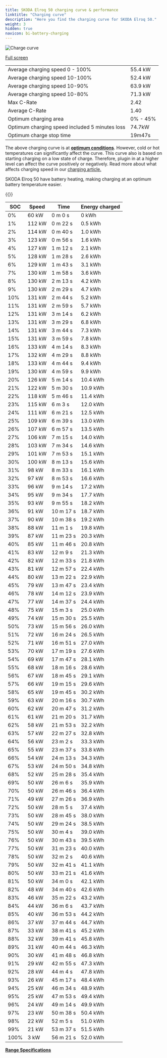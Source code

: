 ```yaml
---
title: SKODA Elroq 50 charging curve & performance
linktitle: "Charging curve"
description: "Here you find the charging curve for SKODA Elroq 50."
weight: 3
hidden: true
navicon: bi-battery-charging
---
```

<!-- markdownlint-disable MD033 -->
<img src="/images/models/skoda/elroq/elroq_50/chargingcurve.svg" alt="Charge curve" class="img-fluid">

[Full screen](/images/models/skoda/elroq/elroq_50/chargingcurve.svg)


<table class="table table-striped border">
<tbody>
<tr>
<td>Average charging speed 0 - 100%</td><td>55.4 kW</td>
</tr>
<tr>
<td>Average charging speed 10-100%</td><td>52.4 kW</td>
</tr>
<tr>
<td>Average charging speed 10-90%</td><td>63.9 kW</td>
</tr>
<tr>
<td>Average charging speed 10-80%</td><td>71.3 kW</td>
</tr>
<tr>
<td>Max C-Rate</td><td>2.42</td>
</tr>
<tr>
<td>Average C-Rate</td><td>1.40</td>
</tr>
<tr>
<td>Optimum charging area</td><td>0% - 45%</td>
</tr>
<tr>
<td>Optimum charging speed included 5 minutes loss</td><td>74.7kW</td>
</tr>
<tr>
<td>Optimum charge stop time</td><td>19m47s</td>
</tr>
</tbody>
</table>


The above charging curve is at **[optimum conditions](../../../../../technology/battery/charging/#temperature)**. However, cold or hot temperatures can significantly affect the curve. This curve also is based on starting charging on a low state of charge. Therefore, plugin in at a higher level can affect the curve positively or negatively. Read more about what affects charging speed in our [charging article.](../../../../../technology/battery/charging/)


SKODA Elroq 50 have battery heating, making charging at an optimum battery temperature easier.


{{<evkxdisplayaddarticle />}}
<table class="table table-striped border">
<thead>
<tr><th>SOC</th><th>Speed</th><th>Time</th><th>Energy charged</th></tr>
</thead>
<tbody>
<tr>
<td>0%</td><td>60 kW</td><td> 0 m 0 s </td><td>0 kWh </td>
</tr>
<tr>
<td>1%</td><td>112 kW</td><td> 0 m 22 s </td><td>0.5 kWh </td>
</tr>
<tr>
<td>2%</td><td>114 kW</td><td> 0 m 40 s </td><td>1.0 kWh </td>
</tr>
<tr>
<td>3%</td><td>123 kW</td><td> 0 m 56 s </td><td>1.6 kWh </td>
</tr>
<tr>
<td>4%</td><td>127 kW</td><td> 1 m 12 s </td><td>2.1 kWh </td>
</tr>
<tr>
<td>5%</td><td>128 kW</td><td> 1 m 28 s </td><td>2.6 kWh </td>
</tr>
<tr>
<td>6%</td><td>129 kW</td><td> 1 m 43 s </td><td>3.1 kWh </td>
</tr>
<tr>
<td>7%</td><td>130 kW</td><td> 1 m 58 s </td><td>3.6 kWh </td>
</tr>
<tr>
<td>8%</td><td>130 kW</td><td> 2 m 13 s </td><td>4.2 kWh </td>
</tr>
<tr>
<td>9%</td><td>130 kW</td><td> 2 m 29 s </td><td>4.7 kWh </td>
</tr>
<tr>
<td>10%</td><td>131 kW</td><td> 2 m 44 s </td><td>5.2 kWh </td>
</tr>
<tr>
<td>11%</td><td>131 kW</td><td> 2 m 59 s </td><td>5.7 kWh </td>
</tr>
<tr>
<td>12%</td><td>131 kW</td><td> 3 m 14 s </td><td>6.2 kWh </td>
</tr>
<tr>
<td>13%</td><td>131 kW</td><td> 3 m 29 s </td><td>6.8 kWh </td>
</tr>
<tr>
<td>14%</td><td>131 kW</td><td> 3 m 44 s </td><td>7.3 kWh </td>
</tr>
<tr>
<td>15%</td><td>131 kW</td><td> 3 m 59 s </td><td>7.8 kWh </td>
</tr>
<tr>
<td>16%</td><td>133 kW</td><td> 4 m 14 s </td><td>8.3 kWh </td>
</tr>
<tr>
<td>17%</td><td>132 kW</td><td> 4 m 29 s </td><td>8.8 kWh </td>
</tr>
<tr>
<td>18%</td><td>133 kW</td><td> 4 m 44 s </td><td>9.4 kWh </td>
</tr>
<tr>
<td>19%</td><td>130 kW</td><td> 4 m 59 s </td><td>9.9 kWh </td>
</tr>
<tr>
<td>20%</td><td>126 kW</td><td> 5 m 14 s </td><td>10.4 kWh </td>
</tr>
<tr>
<td>21%</td><td>122 kW</td><td> 5 m 30 s </td><td>10.9 kWh </td>
</tr>
<tr>
<td>22%</td><td>118 kW</td><td> 5 m 46 s </td><td>11.4 kWh </td>
</tr>
<tr>
<td>23%</td><td>115 kW</td><td> 6 m 3 s </td><td>12.0 kWh </td>
</tr>
<tr>
<td>24%</td><td>111 kW</td><td> 6 m 21 s </td><td>12.5 kWh </td>
</tr>
<tr>
<td>25%</td><td>109 kW</td><td> 6 m 39 s </td><td>13.0 kWh </td>
</tr>
<tr>
<td>26%</td><td>107 kW</td><td> 6 m 57 s </td><td>13.5 kWh </td>
</tr>
<tr>
<td>27%</td><td>106 kW</td><td> 7 m 15 s </td><td>14.0 kWh </td>
</tr>
<tr>
<td>28%</td><td>103 kW</td><td> 7 m 34 s </td><td>14.6 kWh </td>
</tr>
<tr>
<td>29%</td><td>101 kW</td><td> 7 m 53 s </td><td>15.1 kWh </td>
</tr>
<tr>
<td>30%</td><td>100 kW</td><td> 8 m 13 s </td><td>15.6 kWh </td>
</tr>
<tr>
<td>31%</td><td>98 kW</td><td> 8 m 33 s </td><td>16.1 kWh </td>
</tr>
<tr>
<td>32%</td><td>97 kW</td><td> 8 m 53 s </td><td>16.6 kWh </td>
</tr>
<tr>
<td>33%</td><td>96 kW</td><td> 9 m 14 s </td><td>17.2 kWh </td>
</tr>
<tr>
<td>34%</td><td>95 kW</td><td> 9 m 34 s </td><td>17.7 kWh </td>
</tr>
<tr>
<td>35%</td><td>93 kW</td><td> 9 m 55 s </td><td>18.2 kWh </td>
</tr>
<tr>
<td>36%</td><td>91 kW</td><td> 10 m 17 s </td><td>18.7 kWh </td>
</tr>
<tr>
<td>37%</td><td>90 kW</td><td> 10 m 38 s </td><td>19.2 kWh </td>
</tr>
<tr>
<td>38%</td><td>88 kW</td><td> 11 m 1 s </td><td>19.8 kWh </td>
</tr>
<tr>
<td>39%</td><td>87 kW</td><td> 11 m 23 s </td><td>20.3 kWh </td>
</tr>
<tr>
<td>40%</td><td>85 kW</td><td> 11 m 46 s </td><td>20.8 kWh </td>
</tr>
<tr>
<td>41%</td><td>83 kW</td><td> 12 m 9 s </td><td>21.3 kWh </td>
</tr>
<tr>
<td>42%</td><td>82 kW</td><td> 12 m 33 s </td><td>21.8 kWh </td>
</tr>
<tr>
<td>43%</td><td>81 kW</td><td> 12 m 57 s </td><td>22.4 kWh </td>
</tr>
<tr>
<td>44%</td><td>80 kW</td><td> 13 m 22 s </td><td>22.9 kWh </td>
</tr>
<tr>
<td>45%</td><td>79 kW</td><td> 13 m 47 s </td><td>23.4 kWh </td>
</tr>
<tr>
<td>46%</td><td>78 kW</td><td> 14 m 12 s </td><td>23.9 kWh </td>
</tr>
<tr>
<td>47%</td><td>77 kW</td><td> 14 m 37 s </td><td>24.4 kWh </td>
</tr>
<tr>
<td>48%</td><td>75 kW</td><td> 15 m 3 s </td><td>25.0 kWh </td>
</tr>
<tr>
<td>49%</td><td>74 kW</td><td> 15 m 30 s </td><td>25.5 kWh </td>
</tr>
<tr>
<td>50%</td><td>73 kW</td><td> 15 m 56 s </td><td>26.0 kWh </td>
</tr>
<tr>
<td>51%</td><td>72 kW</td><td> 16 m 24 s </td><td>26.5 kWh </td>
</tr>
<tr>
<td>52%</td><td>71 kW</td><td> 16 m 51 s </td><td>27.0 kWh </td>
</tr>
<tr>
<td>53%</td><td>70 kW</td><td> 17 m 19 s </td><td>27.6 kWh </td>
</tr>
<tr>
<td>54%</td><td>69 kW</td><td> 17 m 47 s </td><td>28.1 kWh </td>
</tr>
<tr>
<td>55%</td><td>68 kW</td><td> 18 m 16 s </td><td>28.6 kWh </td>
</tr>
<tr>
<td>56%</td><td>67 kW</td><td> 18 m 45 s </td><td>29.1 kWh </td>
</tr>
<tr>
<td>57%</td><td>66 kW</td><td> 19 m 15 s </td><td>29.6 kWh </td>
</tr>
<tr>
<td>58%</td><td>65 kW</td><td> 19 m 45 s </td><td>30.2 kWh </td>
</tr>
<tr>
<td>59%</td><td>63 kW</td><td> 20 m 16 s </td><td>30.7 kWh </td>
</tr>
<tr>
<td>60%</td><td>62 kW</td><td> 20 m 47 s </td><td>31.2 kWh </td>
</tr>
<tr>
<td>61%</td><td>61 kW</td><td> 21 m 20 s </td><td>31.7 kWh </td>
</tr>
<tr>
<td>62%</td><td>58 kW</td><td> 21 m 53 s </td><td>32.2 kWh </td>
</tr>
<tr>
<td>63%</td><td>57 kW</td><td> 22 m 27 s </td><td>32.8 kWh </td>
</tr>
<tr>
<td>64%</td><td>56 kW</td><td> 23 m 2 s </td><td>33.3 kWh </td>
</tr>
<tr>
<td>65%</td><td>55 kW</td><td> 23 m 37 s </td><td>33.8 kWh </td>
</tr>
<tr>
<td>66%</td><td>54 kW</td><td> 24 m 13 s </td><td>34.3 kWh </td>
</tr>
<tr>
<td>67%</td><td>53 kW</td><td> 24 m 50 s </td><td>34.8 kWh </td>
</tr>
<tr>
<td>68%</td><td>52 kW</td><td> 25 m 28 s </td><td>35.4 kWh </td>
</tr>
<tr>
<td>69%</td><td>50 kW</td><td> 26 m 6 s </td><td>35.9 kWh </td>
</tr>
<tr>
<td>70%</td><td>50 kW</td><td> 26 m 46 s </td><td>36.4 kWh </td>
</tr>
<tr>
<td>71%</td><td>49 kW</td><td> 27 m 26 s </td><td>36.9 kWh </td>
</tr>
<tr>
<td>72%</td><td>50 kW</td><td> 28 m 5 s </td><td>37.4 kWh </td>
</tr>
<tr>
<td>73%</td><td>50 kW</td><td> 28 m 45 s </td><td>38.0 kWh </td>
</tr>
<tr>
<td>74%</td><td>50 kW</td><td> 29 m 24 s </td><td>38.5 kWh </td>
</tr>
<tr>
<td>75%</td><td>50 kW</td><td> 30 m 4 s </td><td>39.0 kWh </td>
</tr>
<tr>
<td>76%</td><td>50 kW</td><td> 30 m 43 s </td><td>39.5 kWh </td>
</tr>
<tr>
<td>77%</td><td>50 kW</td><td> 31 m 23 s </td><td>40.0 kWh </td>
</tr>
<tr>
<td>78%</td><td>50 kW</td><td> 32 m 2 s </td><td>40.6 kWh </td>
</tr>
<tr>
<td>79%</td><td>50 kW</td><td> 32 m 41 s </td><td>41.1 kWh </td>
</tr>
<tr>
<td>80%</td><td>50 kW</td><td> 33 m 21 s </td><td>41.6 kWh </td>
</tr>
<tr>
<td>81%</td><td>50 kW</td><td> 34 m 0 s </td><td>42.1 kWh </td>
</tr>
<tr>
<td>82%</td><td>48 kW</td><td> 34 m 40 s </td><td>42.6 kWh </td>
</tr>
<tr>
<td>83%</td><td>46 kW</td><td> 35 m 22 s </td><td>43.2 kWh </td>
</tr>
<tr>
<td>84%</td><td>44 kW</td><td> 36 m 6 s </td><td>43.7 kWh </td>
</tr>
<tr>
<td>85%</td><td>40 kW</td><td> 36 m 53 s </td><td>44.2 kWh </td>
</tr>
<tr>
<td>86%</td><td>37 kW</td><td> 37 m 44 s </td><td>44.7 kWh </td>
</tr>
<tr>
<td>87%</td><td>33 kW</td><td> 38 m 41 s </td><td>45.2 kWh </td>
</tr>
<tr>
<td>88%</td><td>32 kW</td><td> 39 m 41 s </td><td>45.8 kWh </td>
</tr>
<tr>
<td>89%</td><td>31 kW</td><td> 40 m 44 s </td><td>46.3 kWh </td>
</tr>
<tr>
<td>90%</td><td>30 kW</td><td> 41 m 48 s </td><td>46.8 kWh </td>
</tr>
<tr>
<td>91%</td><td>29 kW</td><td> 42 m 55 s </td><td>47.3 kWh </td>
</tr>
<tr>
<td>92%</td><td>28 kW</td><td> 44 m 4 s </td><td>47.8 kWh </td>
</tr>
<tr>
<td>93%</td><td>26 kW</td><td> 45 m 17 s </td><td>48.4 kWh </td>
</tr>
<tr>
<td>94%</td><td>25 kW</td><td> 46 m 34 s </td><td>48.9 kWh </td>
</tr>
<tr>
<td>95%</td><td>25 kW</td><td> 47 m 53 s </td><td>49.4 kWh </td>
</tr>
<tr>
<td>96%</td><td>24 kW</td><td> 49 m 14 s </td><td>49.9 kWh </td>
</tr>
<tr>
<td>97%</td><td>23 kW</td><td> 50 m 38 s </td><td>50.4 kWh </td>
</tr>
<tr>
<td>98%</td><td>22 kW</td><td> 52 m 5 s </td><td>51.0 kWh </td>
</tr>
<tr>
<td>99%</td><td>21 kW</td><td> 53 m 37 s </td><td>51.5 kWh </td>
</tr>
<tr>
<td>100%</td><td>3 kW</td><td> 56 m 21 s </td><td>52.0 kWh </td>
</tr>
</tbody>
</table>

<div class="mt-3 mb-3">
<a href="../rangeandconsumption/" class="text-decoration-none text-black">
<strong><i class="bi-arrow-left"></i> Range </strong>
</a>
<a href="../specifications/" class="text-decoration-none text-black float-end">
<strong>Specifications <i class="bi-arrow-right"></i></strong>
</a>
</div>
